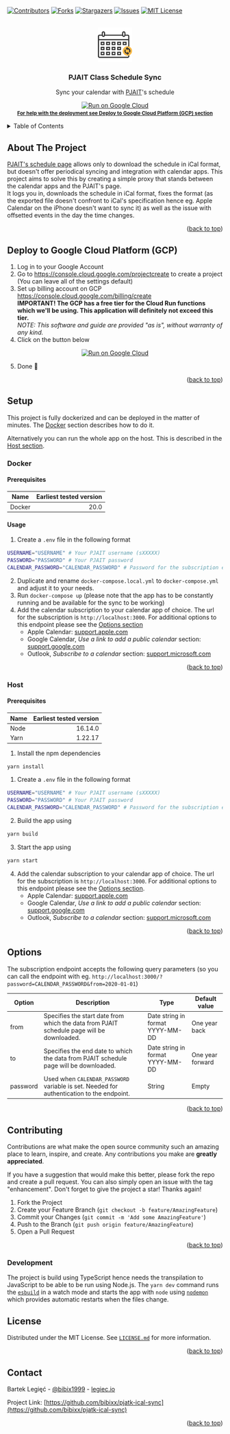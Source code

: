 <div id="top"></div>
<!--
*** Thanks for checking out the Best-README-Template. If you have a suggestion
*** that would make this better, please fork the repo and create a pull request
*** or simply open an issue with the tag "enhancement".
*** Don't forget to give the project a star!
*** Thanks again! Now go create something AMAZING! :D
-->



<!-- PROJECT SHIELDS -->
<!--
*** I'm using markdown "reference style" links for readability.
*** Reference links are enclosed in brackets [ ] instead of parentheses ( ).
*** See the bottom of this document for the declaration of the reference variables
*** for contributors-url, forks-url, etc. This is an optional, concise syntax you may use.
*** https://www.markdownguide.org/basic-syntax/#reference-style-links
-->
[![Contributors][contributors-shield]][contributors-url]
[![Forks][forks-shield]][forks-url]
[![Stargazers][stars-shield]][stars-url]
[![Issues][issues-shield]][issues-url]
[![MIT License][license-shield]][license-url]



<!-- PROJECT LOGO -->
<br />
<div align="center">
  <a href="https://github.com/bibixx/pjatk-ical-sync">
    <img src="images/logo.svg" alt="" width="80" height="80">
  </a>

  <h3 align="center">PJAIT Class Schedule Sync</h3>

  <p align="center">
    Sync your calendar with <a href="https://www.pja.edu.pl/en/">PJAIT</a>'s schedule
    <br />
  </p>
</div>

<p align="center">
  <a href="https://deploy.cloud.run?git_repo=https://github.com/bibixx/pjatk-ical-sync" target="_blank">
    <img src="https://deploy.cloud.run/button.svg" alt="Run on Google Cloud" height="40" />
  </a>
  <br />
  <a href="#deploy-to-google-cloud-platform-gcp">
    <small>
      <strong>
        For help with the deployment see Deploy to Google Cloud Platform (GCP) section
      </strong>
    </small>
  </a>
</p>

<!-- TABLE OF CONTENTS -->
<details>
  <summary>Table of Contents</summary>
  <ol>
    <li>
      <a href="#about-the-project">About The Project</a>
    </li>
    <li>
      <a href="#deploy-to-google-cloud-platform-gcp">
      Deploy to Google Cloud Platform (GCP) section
      </a>
    </li>
    <li>
      <a href="#setup">Setup</a>
      <ul>
        <li><a href="#docker">Docker</a></li>
        <li><a href="#host">Host</a></li>
      </ul>
    </li>
    <li><a href="#options">Options</a></li>
    <li><a href="#contributing">Contributing</a></li>
    <li><a href="#license">License</a></li>
    <li><a href="#contact">Contact</a></li>
  </ol>
</details>



<!-- ABOUT THE PROJECT -->
## About The Project
[PJAIT's schedule page](https://planzajec.pjwstk.edu.pl/) allows only to download the schedule in iCal format, but doesn't offer periodical syncing and integration with calendar apps. This project aims to solve this by creating a simple proxy that stands between the calendar apps and the PJAIT's page. \
It logs you in, downloads the schedule in iCal format, fixes the format (as the exported file doesn't confront to iCal's specification hence eg. Apple Calendar on the iPhone doesn't want to sync it) as well as the issue with offsetted events in the day the time changes.

<p align="right">(<a href="#top">back to top</a>)</p>

## Deploy to Google Cloud Platform (GCP)
1. Log in to your Google Account
2. Go to https://console.cloud.google.com/projectcreate to create a project (You can leave all of the settings default)
3. Set up billing account on GCP https://console.cloud.google.com/billing/create<br />
    **IMPORTANT! The GCP has a free tier for the Cloud Run functions which we'll be using. This application will definitely not exceed this tier.**<br />
    <em>NOTE: This software and guide are provided "as is", without warranty of any kind.</em>
4. Click on the button below <br />
  <div align="center">
    <a href="https://deploy.cloud.run?git_repo=https://github.com/bibixx/pjatk-ical-sync" target="_blank">
      <img src="https://deploy.cloud.run/button.svg" alt="Run on Google Cloud" height="32" />
    </a>
  </div>

5. Done 🎉

<p align="right">(<a href="#top">back to top</a>)</p>

<!-- SETUP -->
## Setup

This project is fully dockerized and can be deployed in the matter of minutes. The [Docker](#docker) section describes how to do it.

Alternatively you can run the whole app on the host. This is described in the [Host section](#host).

### Docker
#### Prerequisites
| Name         | Earliest tested version |
|--------------|------------------------:|
| Docker       | 20.0                    |

#### Usage
1. Create a `.env` file in the following format
  ```bash
  USERNAME="USERNAME" # Your PJAIT username (sXXXXX)
  PASSWORD="PASSWORD" # Your PJAIT password
  CALENDAR_PASSWORD="CALENDAR_PASSWORD" # Password for the subscription endpoint. Set only if you want to have it
  ```
2. Duplicate and rename `docker-compose.local.yml` to `docker-compose.yml` and adjust it to your needs.
3. Run `docker-compose up` (please note that the app has to be constantly running and be available for the sync to be working)
4. Add the calendar subscription to your calendar app of choice. The url for the subscription is `http://localhost:3000`. For additional options to this endpoint please see the [Options section](#options)
    * Apple Calendar: [support.apple.com](https://support.apple.com/en-us/HT202361)
    * Google Calendar, _Use a link to add a public calendar_ section: [support.google.com](https://support.google.com/calendar/answer/37100?hl=en)
    * Outlook, _Subscribe to a calendar_ section: [support.microsoft.com](https://support.microsoft.com/en-us/topic/cff1429c-5af6-41ec-a5b4-74f2c278e98c)

<p align="right">(<a href="#top">back to top</a>)</p>

### Host
#### Prerequisites
| Name         | Earliest tested version |
|--------------|------------------------:|
| Node         | 16.14.0                 |
| Yarn         | 1.22.17                 |

1. Install the npm dependencies
  ```bash
  yarn install
  ```
1. Create a `.env` file in the following format
  ```bash
  USERNAME="USERNAME" # Your PJAIT username (sXXXXX)
  PASSWORD="PASSWORD" # Your PJAIT password
  CALENDAR_PASSWORD="CALENDAR_PASSWORD" # Password for the subscription endpoint. Set only if you want to have it
  ```
2. Build the app using
  ```bash
  yarn build
  ```
3. Start the app using
  ```bash
  yarn start
  ```
4. Add the calendar subscription to your calendar app of choice. The url for the subscription is `http://localhost:3000`. For additional options to this endpoint please see the [Options section](#options).
    * Apple Calendar: [support.apple.com](https://support.apple.com/en-us/HT202361)
    * Google Calendar, _Use a link to add a public calendar_ section: [support.google.com](https://support.google.com/calendar/answer/37100?hl=en)
    * Outlook, _Subscribe to a calendar_ section: [support.microsoft.com](https://support.microsoft.com/en-us/topic/cff1429c-5af6-41ec-a5b4-74f2c278e98c)

<p align="right">(<a href="#top">back to top</a>)</p>



<!-- Options -->
## Options

The subscription endpoint accepts the following query parameters (so you can call the endpoint with eg. `http://localhost:3000/?password=CALENDAR_PASSWORD&from=2020-01-01`)

| Option         | Description                                                                               | Type                      | Default value           |
|----------------|-------------------------------------------------------------------------------------------|---------------------------|-------------------------|
| from           | Specifies the start date from which the data from PJAIT schedule page will be downloaded. | Date string in format YYYY-MM-DD | One year back    |
| to             | Specifies the end date to which the data from PJAIT schedule page will be downloaded.     | Date string in format YYYY-MM-DD | One year forward |
| password       | Used when `CALENDAR_PASSWORD` variable is set. Needed for authentication to the endpoint. | String                           | Empty            |

<p align="right">(<a href="#top">back to top</a>)</p>

<!-- CONTRIBUTING -->
## Contributing

Contributions are what make the open source community such an amazing place to learn, inspire, and create. Any contributions you make are **greatly appreciated**.

If you have a suggestion that would make this better, please fork the repo and create a pull request. You can also simply open an issue with the tag "enhancement".
Don't forget to give the project a star! Thanks again!

1. Fork the Project
2. Create your Feature Branch (`git checkout -b feature/AmazingFeature`)
3. Commit your Changes (`git commit -m 'Add some AmazingFeature'`)
4. Push to the Branch (`git push origin feature/AmazingFeature`)
5. Open a Pull Request

<p align="right">(<a href="#top">back to top</a>)</p>

### Development
The project is build using TypeScript hence needs the transpilation to JavaScript to be able to be run using Node.js. The `yarn dev` command runs the [`esbuild`](https://esbuild.github.io/) in a watch mode and starts the app with `node` using [`nodemon`](https://nodemon.io/) which provides automatic restarts when the files change.


<!-- LICENSE -->
## License

Distributed under the MIT License. See [`LICENSE.md`](./LICENSE.md) for more information.

<p align="right">(<a href="#top">back to top</a>)</p>



<!-- CONTACT -->
## Contact

Bartek Legięć - [@bibix1999](https://twitter.com/bibix1999) - [legiec.io](https://legiec.io)

Project Link: [https://github.com/bibixx/pjatk-ical-sync](https://github.com/bibixx/pjatk-ical-sync)

<p align="right">(<a href="#top">back to top</a>)</p>

<!-- MARKDOWN LINKS & IMAGES -->
<!-- https://www.markdownguide.org/basic-syntax/#reference-style-links -->
[contributors-shield]: https://img.shields.io/github/contributors/bibixx/pjatk-ical-sync.svg?style=flat-square
[contributors-url]: https://github.com/bibixx/pjatk-ical-sync/graphs/contributors
[forks-shield]: https://img.shields.io/github/forks/bibixx/pjatk-ical-sync.svg?style=flat-square
[forks-url]: https://github.com/bibixx/pjatk-ical-sync/network/members
[stars-shield]: https://img.shields.io/github/stars/bibixx/pjatk-ical-sync.svg?style=flat-square
[stars-url]: https://github.com/bibixx/pjatk-ical-sync/stargazers
[issues-shield]: https://img.shields.io/github/issues/bibixx/pjatk-ical-sync.svg?style=flat-square
[issues-url]: https://github.com/bibixx/pjatk-ical-sync/issues
[license-shield]: https://img.shields.io/github/license/bibixx/pjatk-ical-sync.svg?style=flat-square
[license-url]: https://github.com/bibixx/pjatk-ical-sync/blob/master/LICENSE.md
[product-screenshot]: images/screenshot.png
